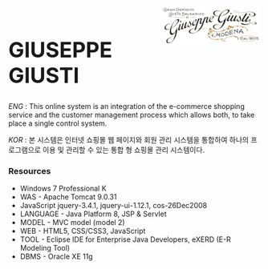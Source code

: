 
<img src="logo.png" width="200px" align="right">
  
<h1 style="font-size:3em;">GIUSEPPE GIUSTI</h1>

*ENG* : This online system is an integration of the e-commerce shopping service and the customer management process which allows both, to take place a single control system.

*KOR* : 본 시스템은 인터넷  쇼핑몰 웹 페이지와 회원 관리 시스템을 통합하여 하나의 프로그램으로 이용 및 관리할 수 있는 통합 형 쇼핑몰 관리 시스템이다.


### Resources

<ul>
  <li>Windows 7 Professional K</li>
  <li>WAS - Apache Tomcat 9.0.31</li>
  <li> JavaScript jquery-3.4.1, jquery-ui-1.12.1, cos-26Dec2008</li>
  <li>LANGUAGE - Java Platform 8, JSP & Servlet </li>
  <li>MODEL - MVC model (model 2)</li>
  <li>WEB - HTML5, CSS/CSS3, JavaScript</li>
  <li>TOOL - Eclipse IDE for Enterprise Java Developers, eXERD (E-R Modeling Tool)</li>
  <li>DBMS - Oracle XE 11g</li>
</ul>


